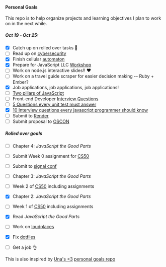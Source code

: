 #### Personal Goals

This repo is to help organize projects and learning objectives I plan to work on in the next while.


##### Oct 19 - Oct 25:
- [x] Catch up on rolled over tasks :clap:
- [ ] Read up on [cybersecurity](https://tech.safehubcollective.org/cybersecurity/)
- [x] Finish cellular [automaton](https://github.com/lrlna/cellular-automaton)
- [x] Prepare for JavaScript LLC [Workshop](https://github.com/ladieslearningcode/JavaScript)
- [ ] Work on node.js interactive slides!! :heart:
- [ ] Work on a travel guide scraper for easier decision making -- Ruby + Ember?
- [x] Job applications, job applications, job applications!
- [ ] [Two pillars of JavaScript](https://medium.com/javascript-scene/the-two-pillars-of-javascript-ee6f3281e7f3#.dbqp8hi8m)
- [ ] Front-end Developer [Interview Questions](https://github.com/h5bp/Front-end-Developer-Interview-Questions)
- [ ] [5 Questions every unit test must answer](https://medium.com/javascript-scene/what-every-unit-test-needs-f6cd34d9836d#.l3fulg470)
- [x] [10 Interview questions every javascript programmer should know](https://medium.com/javascript-scene/10-interview-questions-every-javascript-developer-should-know-6fa6bdf5ad95)
- [ ] Submit to [Render](https://docs.google.com/forms/d/1dcDOEjlDpwmWs9GnzbBSGtQ2hKuHQ0SV08dhavL5bPw/viewform)
- [ ] Submit proposal to [OSCON](http://conferences.oreilly.com/oscon/open-source/public/cfp/423)

##### Rolled over goals 

- [ ] Chapter 4: _JavaScript the Good Parts_
- [ ] Submit Week 0 assignment for [CS50](https://courses.edx.org/courses/HarvardX/CS50x3/2015/info)
- [ ] Submit to [signal conf](https://www.twilio.com/signal/call-for-presenters)
- [ ] Chapter 3: _JavaScript the Good Parts_
- [ ] Week 2 of [CS50](https://courses.edx.org/courses/HarvardX/CS50x3/2015/info) including assignments
- [x] Chapter 2: _JavaScript the Good Parts_ 
- [ ] Week 1 of [CS50](https://courses.edx.org/courses/HarvardX/CS50x3/2015/info) including assignments
- [x] Read _JavaScript the Good Parts_
- [ ] Work on [loudplaces](https://github.com/soundboards/loudplaces)
- [x] Fix [dotfiles](https://github.com/lrlna/dotfiles/tree/463cc9f1723be4d161fb639284b50769e648092a)  
- [ ] Get a job :ok_hand:


This is also inspired by [Una's <3](https://twitter.com/Una) [personal goals repo](https://github.com/una/personal-goals)

